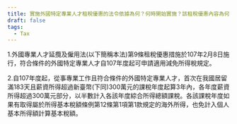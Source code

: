 ```yaml
---
title: 實施外國特定專業人才租稅優惠的法令依據為何？何時開始實施？該租稅優惠內容為何？
draft: false
tags:
  - Tax
---
```

1.外國專業人才延攬及僱用法(以下簡稱本法)第9條租稅優惠措施於107年2月8日施行，符合條件的外國特定專業人才自107年度起可申請適用減免所得稅規定。

2.自107年度起，從事專業工作且符合條件的外國特定專業人才，首次在我國居留滿183天且薪資所得超過新臺幣(下同)300萬元的課稅年度起算3年內，各年度薪資所得超過300萬元部分，以半數計入各該年度綜合所得總額課稅。各該課稅年度如果有取得屬於所得基本稅額條例第12條第1項第1款規定的海外所得，也免計入個人基本所得額計算基本稅額。